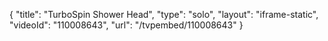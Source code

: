 {
    "title": "TurboSpin Shower Head",
    "type": "solo",
    "layout": "iframe-static",
    "videoId": "110008643",
    "url": "\/tvpembed\/110008643"
}